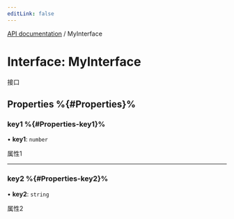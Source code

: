 ```yaml
---
editLink: false
---
```


[API documentation](../index.md) / MyInterface

# Interface: MyInterface

接口

## Properties %{#Properties}%

### key1 %{#Properties-key1}%

• **key1**: `number`

属性1

___

### key2 %{#Properties-key2}%

• **key2**: `string`

属性2
